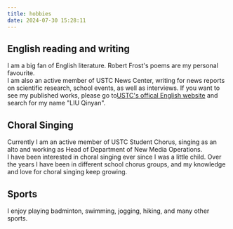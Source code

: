 ```yaml
---
title: hobbies
date: 2024-07-30 15:28:11
---
```

## English reading and writing
I am a big fan of English literature. Robert Frost's poems are my personal favourite.  
I am also an active member of USTC News Center, writing for news reports on scientific research, school events, as well as interviews. If you want to see my published works, please go to[USTC's offical English website](http://en.ustc.edu.cn/ssjg.jsp?wbtreeid=1001) and search for my name "LIU Qinyan".

## Choral Singing
Currently I am an active member of USTC Student Chorus, singing as an alto and working as Head of Department of New Media Operations.  
I have been interested in choral singing ever since I was a little child. Over the years I have been in different school chorus groups, and my knowledge and love for choral singing keep growing.  
## Sports
I enjoy playing badminton, swimming, jogging, hiking, and many other sports.
